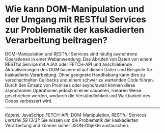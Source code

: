 # Wie kann DOM-Manipulation und der Umgang mit RESTful Services zur Problematik der kaskadierten Verarbeitung beitragen?

DOM-Manipulation und RESTful Services sind häufig asynchrone Operationen in einer Webanwendung. Das Abrufen von Daten von einem RESTful Service mit AJAX oder FETCH-API und anschließende Aktualisierungen des DOM basierend auf diesen Daten sind Beispiele für kaskadierte Verarbeitung. Ohne geeignete Handhabung kann dies zu verschachtelten Callbacks und einem schwer zu wartenden Code führen. Durch den Einsatz von Promises oder async/await können diese asynchronen Operationen jedoch in einer sauberen, linearen Weise geschrieben werden, wodurch die Verständlichkeit und Wartbarkeit des Codes verbessert wird.

---

_Kapitel:_ JavaScript: FETCH-API, DOM-Manipulation, RESTful Services
_Lernziel 59 \[3/3\]:_ Sie wissen um die Problematik der kaskadierten Verarbeitung und können sicher JSON-Objekte austauschen.
